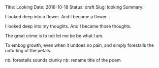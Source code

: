 Title: Looking
Date: 2018-10-18
Status: draft
Slug: looking
Summary:

<div class="post-poem">
I looked deep
into a flower.
And I became
a flower.

I looked deep 
into my thoughts.
And I became
those thoughts.

The great crime 
is to not let me
be
be what I am.

To embog growth,
even 
when it undoes
no pain,
and simply forestalls
the unfurling
of the petals.

nb: forestalls sounds clunky
nb: rename title of the poem
</div>
